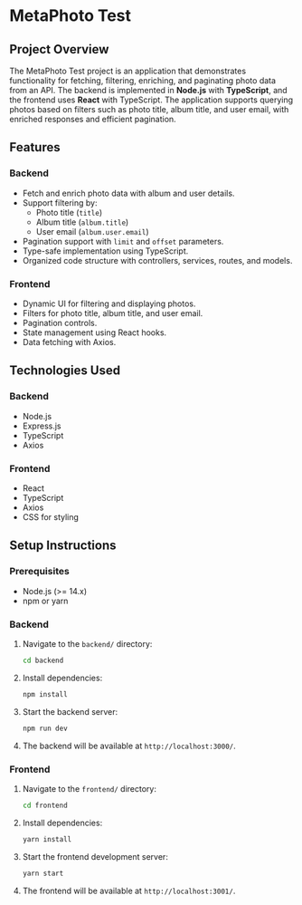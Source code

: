 # MetaPhoto Test

## **Project Overview**

The MetaPhoto Test project is an application that demonstrates functionality for fetching, filtering, enriching, and paginating photo data from an API. The backend is implemented in **Node.js** with **TypeScript**, and the frontend uses **React** with TypeScript. The application supports querying photos based on filters such as photo title, album title, and user email, with enriched responses and efficient pagination.

## **Features**

### Backend
- Fetch and enrich photo data with album and user details.
- Support filtering by:
  - Photo title (`title`)
  - Album title (`album.title`)
  - User email (`album.user.email`)
- Pagination support with `limit` and `offset` parameters.
- Type-safe implementation using TypeScript.
- Organized code structure with controllers, services, routes, and models.

### Frontend
- Dynamic UI for filtering and displaying photos.
- Filters for photo title, album title, and user email.
- Pagination controls.
- State management using React hooks.
- Data fetching with Axios.

## **Technologies Used**

### Backend
- Node.js
- Express.js
- TypeScript
- Axios

### Frontend
- React
- TypeScript
- Axios
- CSS for styling

## **Setup Instructions**

### Prerequisites
- Node.js (>= 14.x)
- npm or yarn

### Backend
1. Navigate to the `backend/` directory:
   ```bash
   cd backend
   ```
2. Install dependencies:
   ```bash
   npm install
   ```
3. Start the backend server:
   ```bash
   npm run dev
   ```
4. The backend will be available at `http://localhost:3000/`.

### Frontend
1. Navigate to the `frontend/` directory:
   ```bash
   cd frontend
   ```
2. Install dependencies:
   ```bash
   yarn install
   ```
3. Start the frontend development server:
   ```bash
   yarn start
   ```
4. The frontend will be available at `http://localhost:3001/`.